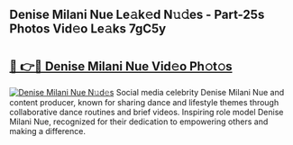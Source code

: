 ## Denise Milani Nue Le𝚊k𝚎d N𝚞𝚍es - Part-25s Photos Vid𝚎o Le𝚊ks 7gC5y

# <h2><a href="http://fb2tcp0.evod.top/?m=Denise+Milani+Nue">🔗 👉🔴 Denise Milani Nue Vid𝚎o Ph𝚘t𝚘s</a></h2>

[![Denise Milani Nue N𝚞d𝚎s](https://i.imgur.com/8V9OHl7.gif)](http://fb2tcp0.evod.top/?m=Denise+Milani+Nue)
Social media celebrity Denise Milani Nue and content producer, known for sharing dance and lifestyle themes through collaborative dance routines and brief videos. Inspiring role model Denise Milani Nue, recognized for their dedication to empowering others and making a difference. 
